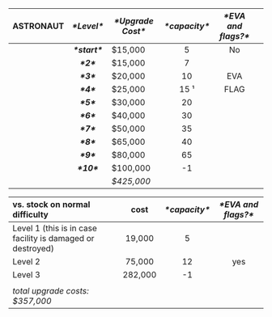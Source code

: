 | ASTRONAUT | ***\*Level\**** | ***\*Upgrade Cost\**** | ***\*capacity\**** | ***\*EVA and flags?\**** |      |
| :-------: | :-------------: | ---------------------- | :----------------: | :----------------------: | :--: |
|           | ***\*start\**** | $15,000                |         5          |            No            |      |
|           |   ***\*2\****   | $15,000                |         7          |                          |      |
|           |   ***\*3\****   | $20,000                |         10         |           EVA            |      |
|           |   ***\*4\****   | $25,000                |        15 ¹        |           FLAG           |      |
|           |   ***\*5\****   | $30,000                |         20         |                          |      |
|           |   ***\*6\****   | $40,000                |         30         |                          |      |
|           |   ***\*7\****   | $50,000                |         35         |                          |      |
|           |   ***\*8\****   | $65,000                |         40         |                          |      |
|           |   ***\*9\****   | $80,000                |         65         |                          |      |
|           |  ***\*10\****   | $100,000               |         -1         |                          |      |
|           |                 | *$425,000*             |                    |                          |      |



| vs. stock on normal difficulty                             |  cost   | ***\*capacity\**** | ***\*EVA and flags?\**** |
| :--------------------------------------------------------- | :-----: | :----------------: | :----------------------: |
| Level 1 (this is in case facility is damaged or destroyed) | 19,000  |         5          |                          |
| Level 2                                                    | 75,000  |         12         |           yes            |
| Level 3                                                    | 282,000 |         -1         |                          |
|                                                            |         |                    |                          |
| *total upgrade costs: $357,000*                            |         |                    |                          |

